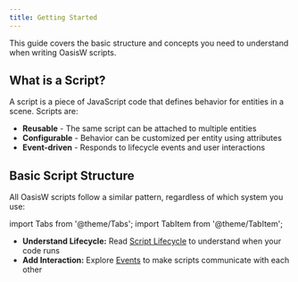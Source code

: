 ```yaml
---
title: Getting Started
---
```


This guide covers the basic structure and concepts you need to understand when writing OasisW scripts.
<!-- Whether you use the modern ESM approach or the classic system -->


## What is a Script?

A script is a piece of JavaScript code that defines behavior for entities in a scene. Scripts are:

* **Reusable** - The same script can be attached to multiple entities
* **Configurable** - Behavior can be customized per entity using attributes
* **Event-driven** - Responds to lifecycle events and user interactions

## Basic Script Structure

All OasisW scripts follow a similar pattern, regardless of which system you use:

import Tabs from '@theme/Tabs';
import TabItem from '@theme/TabItem';

<Tabs defaultValue="classic" groupId='script-code'>
<!-- <TabItem value="esm" label="ESM (Recommended)">

```javascript
import { Script } from 'playcanvas';

export class MyScript extends Script {
    static scriptName = 'myScript';

    /** @attribute */
    speed = 10;

    initialize() {
        // Called once when the script starts
        console.log('Script initialized!');
    }

    update(dt) {
        // Called every frame
        this.entity.rotate(0, this.speed * dt, 0);
    }
}
```

**Key points for ESM scripts:**

* Import the `Script` class from OasisW
* Export a class that extends `Script`
* Use `/** @attribute */` to expose properties to the editor
* File must have `.mjs` extension

</TabItem> -->
<TabItem value="classic" label="Classic">

```javascript
var MyScript = pc.createScript('myScript');

MyScript.attributes.add('speed', { type: 'number', default: 10 });

MyScript.prototype.initialize = function() {
    // Called once when the script starts
    console.log('Script initialized!');
};

MyScript.prototype.update = function(dt) {
    // Called every frame
    this.entity.rotate(0, this.speed * dt, 0);
};
```

**Key points for Classic scripts:**

* Use `pc.createScript()` to declare the script
* Use `.attributes.add()` method to add attributes
* Define methods on the prototype
* File has `.js` extension

</TabItem>
</Tabs>

## Core Concepts

### Script Lifecycle

Scripts have several methods that are automatically called at different times:

* `initialize()` - Called once when the script starts
* `update(dt)` - Called every frame with delta time
* `postUpdate(dt)` - Called after all updates are complete
* Event handlers for `enable`, `disable`, `destroy`

Learn more about [Script Lifecycle](./script-lifecycle.md).

### Attributes

Attributes allow you to expose script properties to the editor, enabling script configuration without code changes:

<Tabs defaultValue="classic" groupId='script-code'>
<!-- <TabItem value="esm" label="ESM">

```javascript
import { Color, Entity, Script } from 'playcanvas';

export class Configurable extends Script {
    static scriptName = 'configurable';

    /** @attribute */
    speed = 5;
    
    /** @attribute */
    color = new Color(1, 0, 0);
    
    /** 
     * @attribute 
     * @type {Entity}
     */
    target;
}
```

</TabItem> -->
<TabItem value="classic" label="Classic">

```javascript
var Configurable = pc.createScript('configurable');

Configurable.attributes.add('speed', { type: 'number', default: 5 });
Configurable.attributes.add('color', { type: 'rgba', default: [1, 0, 0, 1] });
Configurable.attributes.add('target', { type: 'entity' });
```

</TabItem>
</Tabs>

Learn more about [Script Attributes](./script-attributes/index.md).

### Entity Access

All scripts can access the connected entity through `this.entity`:

```javascript
// Get entity position
const position = this.entity.getPosition();

// Find child entities
const child = this.entity.findByName('ChildName');

// Access components
const camera = this.entity.camera;
const rigidbody = this.entity.rigidbody;
```

## Next Steps

<!-- * **Learn ESM Scripts:** If you're starting fresh, check out [ESM Scripts](./esm-scripts.md) for the modern approach -->
* **Understand Lifecycle:** Read [Script Lifecycle](./script-lifecycle.md) to understand when your code runs
* **Add Interaction:** Explore [Events](./events.md) to make scripts communicate with each other

<!-- :::tip

**Which system should I use?**

For new projects, we recommend **ESM Scripts** which provide better tooling, cleaner syntax, and modern JavaScript features. Classic scripts are still fully supported for existing projects.

::: -->
